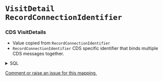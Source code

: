 # `VisitDetail` `RecordConnectionIdentifier`
### CDS VisitDetails
* Value copied from `RecordConnectionIdentifier`
* `RecordConnectionIdentifier` CDS specific identifier that binds multiple CDS messages together.
<details>
<summary>SQL</summary>

```sql
select  
	distinct
    
		l1.NHSNumber,
		l5.HospitalProviderSpellNumber,

		case 
			when l5.AdmissionMethodCode in ('21','24') and l5.PatientClassification = 1 then 262 
			when l5.AdmissionMethodCode in ('21','24') then 9203
			when l5.PatientClassification in (1) then 9201
			when l4.LocationClass in ('02') then 581476
			else 9202
		end as VisitOccurrenceConceptId,    -- ""visit_concept_id""

		l1.RecordConnectionIdentifier,

		coalesce(l5.EpisodeStartDate, l5.StartDateHospitalProviderSpell, l1.CDSActivityDate) as VisitStartDate,  -- visit_start_date
		coalesce(l5.EpisodeStartTime, l5.StartTimeHospitalProviderSpell, '000000') as VisitStartTime,  -- visit_start_time

		coalesce(l5.EpisodeEndDate, l5.DischargeDateHospitalProviderSpell, l1.CDSActivityDate) as VisitEndDate,

		coalesce(l5.EpisodeEndTime, l5.DischargeTimeHospitalProviderSpell, '000000') as VisitEndTime,

		case 
			when l5.EpisodeEndDate is null and l5.DischargeDateHospitalProviderSpell is null then 32220
			else 32818 
		end as VisitTypeConceptId
from [omop_staging].[cds_line01] l1
	left join [omop_staging].[cds_line04] l4 
		on l1.MessageId = l4.MessageId -- Location Details
	left join [omop_staging].[cds_line05] l5 
		on l1.MessageId = l5.MessageId -- Hospital Provider Spell
	inner join dbo.Code c 
		on l1.ActivityTreatmentFunctionCode = c.Code
where l1.CDSUpdateType = 9   -- New/Modification     (1 = Delete)
	and l1.NHSNumber is not null
	and c.CodeTypeId = 2 -- activity_treatment_function_code
	
```
</details>


[Comment or raise an issue for this mapping.](https://github.com/answerdigital/oxford-omop-data-mapper/issues/new?title=OMOP%20VisitDetail%20table%20RecordConnectionIdentifier%20field%20CDS%20VisitDetails%20mapping)
